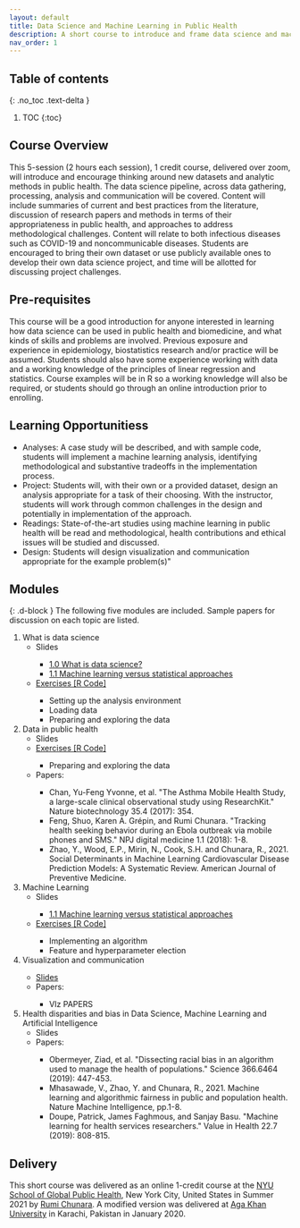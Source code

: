 ```yaml
---
layout: default
title: Data Science and Machine Learning in Public Health
description: A short course to introduce and frame data science and machine learning skills within the principles and priorities of public health.
nav_order: 1
---
```

## Table of contents
{: .no_toc .text-delta }

1. TOC
{:toc}

## Course Overview
This 5-session (2 hours each session), 1 credit course, delivered over zoom, will introduce and encourage thinking around new datasets and analytic  methods in public health. The data science pipeline, across data gathering, processing, analysis and communication will be covered. Content will include summaries of current and best practices from the literature, discussion of research papers and methods in terms of their appropriateness in public health, and approaches to address methodological challenges. Content will relate to both infectious diseases such as COVID-19 and noncommunicable diseases. Students are encouraged to bring their own dataset or use publicly available ones to develop their own data science project, and time will be allotted for discussing project challenges.

## Pre-requisites
This course will be a good introduction for anyone interested in learning how data science can be used in public health and biomedicine, and what kinds of skills and problems are involved. Previous exposure and experience in epidemiology, biostatistics research and/or practice will be assumed. Students should also have some experience working with data and a working knowledge of the principles of linear regression and statistics. Course examples will be in R so a working knowledge will also be required, or students should go through an online introduction prior to enrolling.

## Learning Opportunitiess
<ul>
<li>Analyses: A case study will be described, and with sample code, students will implement a machine learning analysis, identifying methodological and substantive tradeoffs in the implementation process.
</li>
<li>Project: Students will, with their own or a provided dataset, design an analysis appropriate for a task of their choosing. With the instructor, students will work through common challenges in the design and potentially in implementation of the approach.
</li>
<li>Readings: State-of-the-art studies using machine learning in public health will be read and methodological, health contributions and ethical issues will be studied and discussed.
</li>
<li>Design: Students will design visualization and communication appropriate for the example
problem(s)"
</li>
</ul>

## Modules
{: .d-block }
The following five modules are included. Sample papers for discussion on each topic are listed.

<ol>
  <li>What is data science
    <ul>
      <li>Slides</li>
	<ul>
	  <li><a href="https://newclasses.nyu.edu/access/content/group/7a825336-b658-4bab-ac71-1fb475203187/dsmlph_module1_intros.pdf">1.0 What is data science?</a></li>
	  <li><a href="https://newclasses.nyu.edu/access/content/group/7a825336-b658-4bab-ac71-1fb475203187/dsmlph_module2_mlstat.pdf">1.1 Machine learning versus statistical approaches </a></li>
	</ul>     
      <li><a href="https://newclasses.nyu.edu/portal/site/7a825336-b658-4bab-ac71-1fb475203187/tool/f2baf468-bc79-413e-840c-74d2fc6f66f8?panel=Main#">Exercises [R Code]</a></li>
   	<ul>
          <li> Setting up the analysis environment </li>
          <li> Loading data </li>
          <li> Preparing and exploring the data </li>
        </ul>
    </ul>
  </li>
  <li>Data in public health
    <ul>
     <li>Slides</li>
     <li><a href="https://newclasses.nyu.edu/portal/site/7a825336-b658-4bab-ac71-1fb475203187/tool/f2baf468-bc79-413e-840c-74d2fc6f66f8?panel=Main#">Exercises [R Code]</a></li>
        <ul>
          <li> Preparing and exploring the data </li>
        </ul>
     <li>Papers:</li>
       <ul>
         <li> Chan, Yu-Feng Yvonne, et al. "The Asthma Mobile Health Study, a large-scale clinical observational
study using ResearchKit." Nature biotechnology 35.4 (2017): 354.</li>
         <li>Feng, Shuo, Karen A. Grépin, and Rumi Chunara. "Tracking health seeking behavior during an Ebola
outbreak via mobile phones and SMS." NPJ digital medicine 1.1 (2018): 1-8.</li>
         <li>Zhao, Y., Wood, E.P., Mirin, N., Cook, S.H. and Chunara, R., 2021. Social Determinants in Machine Learning Cardiovascular Disease Prediction Models: A Systematic Review. American Journal of Preventive Medicine.</li>
       </ul>
    </ul>
   </li>
   <li>Machine Learning
     <ul>
       <li>Slides</li>
        <ul>
         <li><a href="https://newclasses.nyu.edu/access/content/group/7a825336-b658-4bab-ac71-1fb475203187/dsmlph_module2_mlstat.pdf">1.1 Machine learning versus statistical approaches </a></li>
        </ul>
          <li><a href="https://newclasses.nyu.edu/portal/site/7a825336-b658-4bab-ac71-1fb475203187/tool/f2baf468-bc79-413e-840c-74d2fc6f66f8?panel=Main#">Exercises [R Code]</a></li>
            <ul>
              <li> Implementing an algorithm </li>
              <li> Feature and hyperparameter election</li>
        </ul>
      </ul>
   </li>   
   <li>Visualization and communication </li>
   <ul>
    <li><a href="https://newclasses.nyu.edu/access/content/group/7a825336-b658-4bab-ac71-1fb475203187/dsmlph_module7_vis.pdf">Slides</a></li>
    <li>Papers:</li>
      <ul>
       <li> VIz PAPERS</li>
      </ul>
   </ul>
  <li>Health disparities and bias in Data Science, Machine Learning and Artificial Intelligence
    <ul>
      <li>Slides</li>
      <li> Papers:</li>
        <ul>
	 <li> Obermeyer, Ziad, et al. "Dissecting racial bias in an algorithm used to manage the health of
populations." Science 366.6464 (2019): 447-453.</li>
	 <li>Mhasawade, V., Zhao, Y. and Chunara, R., 2021. Machine learning and algorithmic fairness in public and population health. Nature Machine Intelligence, pp.1-8.</li>
	 <li>Doupe, Patrick, James Faghmous, and Sanjay Basu. "Machine learning for health services
researchers." Value in Health 22.7 (2019): 808-815.</li>
	</ul>
     </ul>
   </li>
</ol>


## Delivery
This short course was delivered as an online 1-credit course at the [NYU School of Global Public Health](https://publichealth.nyu.edu), New York City, United States in Summer 2021 by <a href="https://rumichunara.github.io">Rumi Chunara</a>. A modified version was delivered at [Aga Khan University](https://aku.edu) in Karachi, Pakistan in January 2020. 

